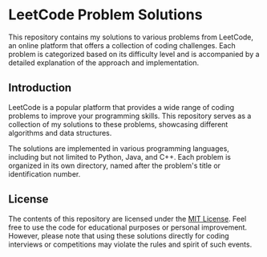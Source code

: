 # LeetCode Problem Solutions

This repository contains my solutions to various problems from LeetCode, an online platform that offers a collection of coding challenges. Each problem is categorized based on its difficulty level and is accompanied by a detailed explanation of the approach and implementation.

## Introduction

LeetCode is a popular platform that provides a wide range of coding problems to improve your programming skills. This repository serves as a collection of my solutions to these problems, showcasing different algorithms and data structures.

The solutions are implemented in various programming languages, including but not limited to Python, Java, and C++. Each problem is organized in its own directory, named after the problem's title or identification number.

## License

The contents of this repository are licensed under the [MIT License](LICENSE). Feel free to use the code for educational purposes or personal improvement. However, please note that using these solutions directly for coding interviews or competitions may violate the rules and spirit of such events.

